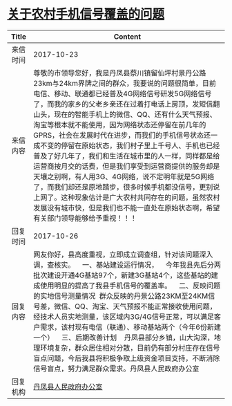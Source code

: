 # <a href="http://www.shangluo.gov.cn/zmhd/ldxxxx.jsp?urltype=leadermail.LeaderMailContentUrl&wbtreeid=1112&leadermailid=4388">关于农村手机信号覆盖的问题</a>
| Title |                                                                                                                                                                                                  Content                                                                                                                                                                                                  |
|:-----:|-----------------------------------------------------------------------------------------------------------------------------------------------------------------------------------------------------------------------------------------------------------------------------------------------------------------------------------------------------------------------------------------------------------|
| 来信时间  | 2017-10-23                                                                                                                                                                                                                                                                                                                                                                                                |
| 来信内容  | 尊敬的市领导您好，我是丹凤县蔡川镇留仙坪村景丹公路23km与24km界牌之间的群众，我要说的问题很简单，目前电信、移动、联通都已经普及4G网络信号研发5G网络信号了，而我的家乡的父老乡亲还在过着打电话上房顶，发短信翻山头，现在的智能手机上的微信、QQ、还有什么天气预报、淘宝等根本就不能使用，因为网络状态还停留在前几年的GPRS，社会在发展时代在进步，而我们的手机信号状态还一成不变的停留在原始状态，我们村子里上千号人、手机也已经普及了好几年了，我们和生活在城市里的人一样，同样都是给运营商按月交的话费，但是我们享受到运营商提供的服务却是天壤之别啊，有人用3G、4G网络，说不定明年就是5G网络了，而我们却还是原地踏步，很多时候手机都没信号，更别说上网了。这种现象估计是广大农村共同存在的问题，虽然农村发展没有城市快，但是我们也不能一直处在原始状态啊，希望有关部门领导能够给予重视！！！ |
| 回复时间  | 2017-10-26                                                                                                                                                                                                                                                                                                                                                                                                |
| 回复内容  | 网友你好，县高度重视，立即成立调查组，针对该问题深入调，查核实。    一、基站建设运行情况，    今年我县先后分两批次建设开通4G基站97个，新建3G基站4个，这些基站的建成使用明显的提高了我县手机信号的覆盖率。    二、反映问题的实地信号测量情况  群众反映的丹景公路23KM至24KM信号差，微信、QQ、淘宝、天气预报不能正常接收使用问题，经技术人员实地测量，该区域内3G/4G信号正常，可以满足客户需求，该村现有电信（联通）、移动基站两个（今年6份新建一个）    三、后期改善计划    丹凤县部分乡镇，山大沟深，地理环境复杂，群众居住相对分散，目前仍有部分村庄存在信号盲点问题，今后我县将积极争取上级资金项目支持，不断消除信号盲点，努力满足群众需求。丹凤县人民政府办公室                                                   |
| 回复机构  | <a href="../../categories/agencies/丹凤县人民政府办公室.md">丹凤县人民政府办公室</a>                                                                                                                                                                                                                                                                                                                                            |